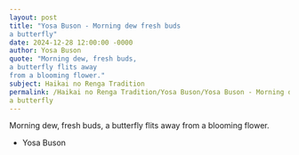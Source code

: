 ```yaml
---
layout: post
title: "Yosa Buson - Morning dew fresh buds
a butterfly"
date: 2024-12-28 12:00:00 -0000
author: Yosa Buson
quote: "Morning dew, fresh buds,
a butterfly flits away
from a blooming flower."
subject: Haikai no Renga Tradition
permalink: /Haikai no Renga Tradition/Yosa Buson/Yosa Buson - Morning dew fresh buds
a butterfly
---
```


Morning dew, fresh buds,
a butterfly flits away
from a blooming flower.

- Yosa Buson
